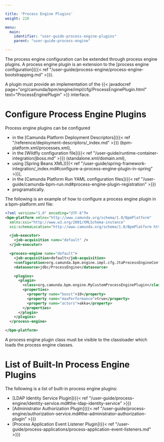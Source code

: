 ```yaml
---

title: 'Process Engine Plugins'
weight: 220

menu:
  main:
    identifier: "user-guide-process-engine-plugins"
    parent: "user-guide-process-engine"

---
```



The process engine configuration can be extended through process engine plugins. A process engine plugin is an 
extension to the [process engine configuration]({{< ref "/user-guide/process-engine/process-engine-bootstrapping.md" >}}).

A plugin must provide an implementation of the 
{{< javadocref page="org/camunda/bpm/engine/impl/cfg/ProcessEnginePlugin.html" text="ProcessEnginePlugin" >}} interface.


# Configure Process Engine Plugins

Process engine plugins can be configured

* in the [Camunda Platform Deployment Descriptors]({{< ref "/reference/deployment-descriptors/_index.md" >}}) (bpm-platform.xml/processes.xml),
* in the [Wildfly configuration file]({{< ref "/user-guide/runtime-container-integration/jboss.md" >}}) (standalone.xml/domain.xml),
* using [Spring Beans XML]({{< ref "/user-guide/spring-framework-integration/_index.md#configure-a-process-engine-plugin-in-spring" >}}),
* in the [Camunda Platform Run YAML configuration files]({{< ref "/user-guide/camunda-bpm-run.md#process-engine-plugin-registration" >}})
* programatically.

The following is an example of how to configure a process engine plugin in a bpm-platform.xml file:

```xml
<?xml version="1.0" encoding="UTF-8"?>
<bpm-platform xmlns="http://www.camunda.org/schema/1.0/BpmPlatform"
  xmlns:xsi="http://www.w3.org/2001/XMLSchema-instance"
  xsi:schemaLocation="http://www.camunda.org/schema/1.0/BpmPlatform http://www.camunda.org/schema/1.0/BpmPlatform ">

  <job-executor>
    <job-acquisition name="default" />
  </job-executor>

  <process-engine name="default">
    <job-acquisition>default</job-acquisition>
    <configuration>org.camunda.bpm.engine.impl.cfg.JtaProcessEngineConfiguration</configuration>
    <datasource>jdbc/ProcessEngine</datasource>

    <plugins>
      <plugin>
        <class>org.camunda.bpm.engine.MyCustomProcessEnginePlugin</class>
        <properties>
          <property name="boost">10</property>
          <property name="maxPerformance">true</property>
          <property name="actors">akka</property>
        </properties>
      </plugin>
    </plugins>
  </process-engine>

</bpm-platform>
```

A process engine plugin class must be visible to the classloader which loads the process engine classes.


# List of Built-In Process Engine Plugins

The following is a list of built-in process engine plugins:

* [LDAP Identity Service Plugin]({{< ref "/user-guide/process-engine/identity-service.md#the-ldap-identity-service" >}})
* [Administrator Authorization Plugin]({{< ref "/user-guide/process-engine/authorization-service.md#the-administrator-authorization-plugin" >}})
* [Process Application Event Listener Plugin]({{< ref "/user-guide/process-applications/process-application-event-listeners.md" >}})
